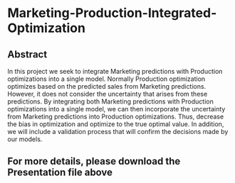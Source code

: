 # Marketing-Production-Integrated-Optimization

## Abstract 
In this project we seek to integrate Marketing predictions with Production optimizations into a single model. Normally Production optimization optimizes based on the predicted sales from Marketing predictions. However, it does not consider the uncertainty that arises from these predictions. By integrating both Marketing predictions with Production optimizations into a single model, we can then incorporate the uncertainty from Marketing predictions into Production optimizations. Thus, decrease the bias in optimization and optimize to the true optimal value. In addition, we will include a validation process that will confirm the decisions made by our models.

## For more details, please download the Presentation file above
